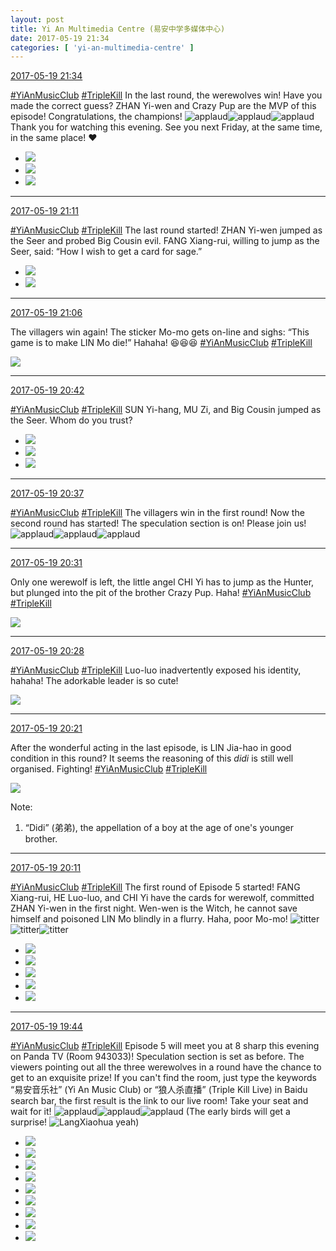 ```yaml
---
layout: post
title: Yi An Multimedia Centre (易安中学多媒体中心)
date: 2017-05-19 21:34
categories: [ 'yi-an-multimedia-centre' ]
---
```


<div class="weibo-info">
  <a href="http://weibo.com/6196825252/F3Sbpkgov">2017-05-19 21:34</a>
</div>

[#YiAnMusicClub](http://weibo.com/p/100808beae2e3e05b17b64f63ebedca39f19b2) [#TripleKill](http://weibo.com/p/100808d614267acb9089db17679bfac43299ac) In the last round, the werewolves win! Have you made the correct guess? ZHAN Yi-wen and Crazy Pup are the MVP of this episode! Congratulations, the champions! ![applaud](http://img.t.sinajs.cn/t4/appstyle/expression/ext/normal/36/gza_org.gif)![applaud](http://img.t.sinajs.cn/t4/appstyle/expression/ext/normal/36/gza_org.gif)![applaud](http://img.t.sinajs.cn/t4/appstyle/expression/ext/normal/36/gza_org.gif) Thank you for watching this evening. See you next Friday, at the same time, in the same place! :heart:

<!-- more -->

<ul class="weibo-pic-list-1">
  <li class="weibo-pic">
    <a href="http://wx4.sinaimg.cn/mw690/006Lnfkogy1ffqzos6oarj31kw155dmn.jpg"><img src="http://wx4.sinaimg.cn/thumb150/006Lnfkogy1ffqzos6oarj31kw155dmn.jpg" /></a>
  </li>
  <li class="weibo-pic">
    <a href="http://wx1.sinaimg.cn/mw690/006Lnfkogy1ffqzov9wucj31kw2dcn8z.jpg"><img src="http://wx1.sinaimg.cn/thumb150/006Lnfkogy1ffqzov9wucj31kw2dcn8z.jpg" /></a>
  </li>
  <li class="weibo-pic">
    <a href="http://wx1.sinaimg.cn/mw690/006Lnfkogy1ffqzs3dldcj31kw16baih.jpg"><img src="http://wx1.sinaimg.cn/thumb150/006Lnfkogy1ffqzs3dldcj31kw16baih.jpg" /></a>
  </li>
</ul>

---

<div class="weibo-info">
  <a href="http://weibo.com/6196825252/F3S1Qweuj">2017-05-19 21:11</a>
</div>

[#YiAnMusicClub](http://weibo.com/p/100808beae2e3e05b17b64f63ebedca39f19b2) [#TripleKill](http://weibo.com/p/100808d614267acb9089db17679bfac43299ac) The last round started! ZHAN Yi-wen jumped as the Seer and probed Big Cousin evil. FANG Xiang-rui, willing to jump as the Seer, said: “How I wish to get a card for sage.”

<ul class="weibo-pic-list-1">
  <li class="weibo-pic">
    <a href="http://wx3.sinaimg.cn/mw690/006Lnfkogy1ffqz8gjc5aj31kw2dbk30.jpg"><img src="http://wx3.sinaimg.cn/thumb150/006Lnfkogy1ffqz8gjc5aj31kw2dbk30.jpg" /></a>
  </li>
  <li class="weibo-pic">
    <a href="http://wx3.sinaimg.cn/mw690/006Lnfkogy1ffqz8l8kykj31kw2dbdu7.jpg"><img src="http://wx3.sinaimg.cn/thumb150/006Lnfkogy1ffqz8l8kykj31kw2dbdu7.jpg" /></a>
  </li>
</ul>

---

<div class="weibo-info">
  <a href="http://weibo.com/6196825252/F3RZSwEPs">2017-05-19 21:06</a>
</div>

The villagers win again! The sticker Mo-mo gets on-line and sighs: “This game is to make LIN Mo die!” Hahaha! :laughing::laughing::laughing: [#YiAnMusicClub](http://weibo.com/p/100808beae2e3e05b17b64f63ebedca39f19b2) [#TripleKill](http://weibo.com/p/100808d614267acb9089db17679bfac43299ac)

<a href="http://wx1.sinaimg.cn/mw690/006Lnfkogy1ffqyjxw2gjj31kw14ndoh.jpg">
  <img class="weibo-pic-preview-h" src="http://wx1.sinaimg.cn/orj360/006Lnfkogy1ffqyjxw2gjj31kw14ndoh.jpg" />
</a>

---

<div class="weibo-info">
  <a href="http://weibo.com/6196825252/F3RQ9aeea">2017-05-19 20:42</a>
</div>

[#YiAnMusicClub](http://weibo.com/p/100808beae2e3e05b17b64f63ebedca39f19b2) [#TripleKill](http://weibo.com/p/100808d614267acb9089db17679bfac43299ac) SUN Yi-hang, MU Zi, and Big Cousin jumped as the Seer. Whom do you trust?

<ul class="weibo-pic-list-1">
  <li class="weibo-pic">
    <a href="http://wx3.sinaimg.cn/mw690/006Lnfkogy1ffqyg3k60jj31kw2dc7eg.jpg"><img src="http://wx3.sinaimg.cn/thumb150/006Lnfkogy1ffqyg3k60jj31kw2dc7eg.jpg" /></a>
  </li>
  <li class="weibo-pic">
    <a href="http://wx4.sinaimg.cn/mw690/006Lnfkogy1ffqyg42iqij31kw11xwkj.jpg"><img src="http://wx4.sinaimg.cn/thumb150/006Lnfkogy1ffqyg42iqij31kw11xwkj.jpg" /></a>
  </li>
  <li class="weibo-pic">
    <a href="http://wx1.sinaimg.cn/mw690/006Lnfkogy1ffqyg7jvnxj31kw26iwpq.jpg"><img src="http://wx1.sinaimg.cn/thumb150/006Lnfkogy1ffqyg7jvnxj31kw26iwpq.jpg" /></a>
  </li>
</ul>

---

<div class="weibo-info">
  <a href="http://weibo.com/6196825252/F3ROgFGpU">2017-05-19 20:37</a>
</div>

[#YiAnMusicClub](http://weibo.com/p/100808beae2e3e05b17b64f63ebedca39f19b2) [#TripleKill](http://weibo.com/p/100808d614267acb9089db17679bfac43299ac) The villagers win in the first round! Now the second round has started! The speculation section is on! Please join us! ![applaud](http://img.t.sinajs.cn/t4/appstyle/expression/ext/normal/36/gza_org.gif)![applaud](http://img.t.sinajs.cn/t4/appstyle/expression/ext/normal/36/gza_org.gif)![applaud](http://img.t.sinajs.cn/t4/appstyle/expression/ext/normal/36/gza_org.gif)

---

<div class="weibo-info">
  <a href="http://weibo.com/6196825252/F3RLVjaP8">2017-05-19 20:31</a>
</div>

Only one werewolf is left, the little angel CHI Yi has to jump as the Hunter, but plunged into the pit of the brother Crazy Pup. Haha! [#YiAnMusicClub](http://weibo.com/p/100808beae2e3e05b17b64f63ebedca39f19b2) [#TripleKill](http://weibo.com/p/100808d614267acb9089db17679bfac43299ac)

<a href="http://wx1.sinaimg.cn/mw690/006Lnfkogy1ffqy5duuegj31kw2dcn89.jpg">
  <img class="weibo-pic-preview" src="http://wx1.sinaimg.cn/orj360/006Lnfkogy1ffqy5duuegj31kw2dcn89.jpg" />
</a>

---

<div class="weibo-info">
  <a href="http://weibo.com/6196825252/F3RKnxnfl">2017-05-19 20:28</a>
</div>

[#YiAnMusicClub](http://weibo.com/p/100808beae2e3e05b17b64f63ebedca39f19b2) [#TripleKill](http://weibo.com/p/100808d614267acb9089db17679bfac43299ac) Luo-luo inadvertently exposed his identity, hahaha! The adorkable leader is so cute!

<a href="http://wx2.sinaimg.cn/mw690/006Lnfkogy1ffqxyj981ej31kw11fjx5.jpg">
  <img class="weibo-pic-preview" src="http://wx2.sinaimg.cn/orj360/006Lnfkogy1ffqxyj981ej31kw11fjx5.jpg" />
</a>

---

<div class="weibo-info">
  <a href="http://weibo.com/6196825252/F3RHCtNNG">2017-05-19 20:21</a>
</div>

After the wonderful acting in the last episode, is LIN Jia-hao in good condition in this round? It seems the reasoning of this *didi* is still well organised. Fighting! [#YiAnMusicClub](http://weibo.com/p/100808beae2e3e05b17b64f63ebedca39f19b2) [#TripleKill](http://weibo.com/p/100808d614267acb9089db17679bfac43299ac)

<a href="http://wx2.sinaimg.cn/mw690/006Lnfkogy1ffqxqn6yfkj31kw2bh7g9.jpg">
  <img class="weibo-pic-preview" src="http://wx2.sinaimg.cn/orj360/006Lnfkogy1ffqxqn6yfkj31kw2bh7g9.jpg" />
</a>

Note:
1. “Didi” (弟弟), the appellation of a boy at the age of one's younger brother.

---

<div class="weibo-info">
  <a href="http://weibo.com/6196825252/F3RDukFnn">2017-05-19 20:11</a>
</div>

[#YiAnMusicClub](http://weibo.com/p/100808beae2e3e05b17b64f63ebedca39f19b2) [#TripleKill](http://weibo.com/p/100808d614267acb9089db17679bfac43299ac) The first round of Episode 5 started! FANG Xiang-rui, HE Luo-luo, and CHI Yi have the cards for werewolf, committed ZHAN Yi-wen in the first night. Wen-wen is the Witch, he cannot save himself and poisoned LIN Mo blindly in a flurry. Haha, poor Mo-mo! ![titter](http://img.t.sinajs.cn/t4/appstyle/expression/ext/normal/19/heia_org.gif)![titter](http://img.t.sinajs.cn/t4/appstyle/expression/ext/normal/19/heia_org.gif)![titter](http://img.t.sinajs.cn/t4/appstyle/expression/ext/normal/19/heia_org.gif)

<ul class="weibo-pic-list-2">
  <li class="weibo-pic">
    <a href="http://wx3.sinaimg.cn/mw690/006Lnfkogy1ffqxdnmxd8j31kw2dc7i0.jpg"><img src="http://wx3.sinaimg.cn/thumb150/006Lnfkogy1ffqxdnmxd8j31kw2dc7i0.jpg" /></a>
  </li>
  <li class="weibo-pic">
    <a href="http://wx4.sinaimg.cn/mw690/006Lnfkogy1ffqxdqevdjj31kw1yygvt.jpg"><img src="http://wx4.sinaimg.cn/thumb150/006Lnfkogy1ffqxdqevdjj31kw1yygvt.jpg" /></a>
  </li>
  <li class="weibo-pic">
    <a href="http://wx1.sinaimg.cn/mw690/006Lnfkogy1ffqxdzohksj31kw12t7aq.jpg"><img src="http://wx1.sinaimg.cn/thumb150/006Lnfkogy1ffqxdzohksj31kw12t7aq.jpg" /></a>
  </li>
  <li class="weibo-pic">
    <a href="http://wx2.sinaimg.cn/mw690/006Lnfkogy1ffqxe6xau0j31kw11xgrl.jpg"><img src="http://wx2.sinaimg.cn/thumb150/006Lnfkogy1ffqxe6xau0j31kw11xgrl.jpg" /></a>
  </li>
  <li class="weibo-pic">
    <a href="http://wx3.sinaimg.cn/mw690/006Lnfkogy1ffqxeboup1j31kw28jqgy.jpg"><img src="http://wx3.sinaimg.cn/thumb150/006Lnfkogy1ffqxeboup1j31kw28jqgy.jpg" /></a>
  </li>
</ul>

---

<div class="weibo-info">
  <a href="http://weibo.com/5626539553/F3RsEleIp">2017-05-19 19:44</a>
</div>

[#YiAnMusicClub](http://weibo.com/p/100808beae2e3e05b17b64f63ebedca39f19b2) [#TripleKill](http://weibo.com/p/100808d614267acb9089db17679bfac43299ac) Episode 5 will meet you at 8 sharp this evening on Panda TV (Room 943033)! Speculation section is set as before. The viewers pointing out all the three werewolves in a round have the chance to get to an exquisite prize! If you can't find the room, just type the keywords “易安音乐社” (Yi An Music Club) or “狼人杀直播” (Triple Kill Live) in Baidu search bar, the first result is the link to our live room! Take your seat and wait for it! ![applaud](http://img.t.sinajs.cn/t4/appstyle/expression/ext/normal/36/gza_org.gif)![applaud](http://img.t.sinajs.cn/t4/appstyle/expression/ext/normal/36/gza_org.gif)![applaud](http://img.t.sinajs.cn/t4/appstyle/expression/ext/normal/36/gza_org.gif) (The early birds will get a surprise! ![LangXiaohua yeah](http://img.t.sinajs.cn/t4/appstyle/expression/ext/normal/3b/lxhxixi_org.gif))

<ul class="weibo-pic-list-3">
  <li class="weibo-pic">
    <a href="http://wx4.sinaimg.cn/mw690/0068MnXXgy1ffqwqa29nzj314h0qowk5.jpg"><img src="http://wx4.sinaimg.cn/thumb150/0068MnXXgy1ffqwqa29nzj314h0qowk5.jpg" /></a>
  </li>
  <li class="weibo-pic">
    <a href="http://wx3.sinaimg.cn/mw690/0068MnXXgy1ffqwqamvxqj30qo10nn29.jpg"><img src="http://wx3.sinaimg.cn/thumb150/0068MnXXgy1ffqwqamvxqj30qo10nn29.jpg" /></a>
  </li>
  <li class="weibo-pic">
    <a href="http://wx3.sinaimg.cn/mw690/0068MnXXgy1ffqwqb0pejj30qo12ndlp.jpg"><img src="http://wx3.sinaimg.cn/thumb150/0068MnXXgy1ffqwqb0pejj30qo12ndlp.jpg" /></a>
  </li>
  <li class="weibo-pic">
    <a href="http://wx1.sinaimg.cn/mw690/0068MnXXgy1ffqwq9h5yvj311f0qo42y.jpg"><img src="http://wx1.sinaimg.cn/thumb150/0068MnXXgy1ffqwq9h5yvj311f0qo42y.jpg" /></a>
  </li>
  <li class="weibo-pic">
    <a href="http://wx3.sinaimg.cn/mw690/0068MnXXgy1ffqwqbpclij30qo0zcdkf.jpg"><img src="http://wx3.sinaimg.cn/thumb150/0068MnXXgy1ffqwqbpclij30qo0zcdkf.jpg" /></a>
  </li>
  <li class="weibo-pic">
    <a href="http://wx2.sinaimg.cn/mw690/0068MnXXgy1ffqwqc0uvpj30qo1240xv.jpg"><img src="http://wx2.sinaimg.cn/thumb150/0068MnXXgy1ffqwqc0uvpj30qo1240xv.jpg" /></a>
  </li>
  <li class="weibo-pic">
    <a href="http://wx4.sinaimg.cn/mw690/0068MnXXgy1ffqwrmbhs2j30qo11gaf0.jpg"><img src="http://wx4.sinaimg.cn/thumb150/0068MnXXgy1ffqwrmbhs2j30qo11gaf0.jpg" /></a>
  </li>
  <li class="weibo-pic">
    <a href="http://wx1.sinaimg.cn/mw690/0068MnXXgy1ffqwrmx23lj30lw06emxw.jpg"><img src="http://wx1.sinaimg.cn/thumb150/0068MnXXgy1ffqwrmx23lj30lw06emxw.jpg" /></a>
  </li>
  <li class="weibo-pic">
    <a href="http://wx1.sinaimg.cn/mw690/0068MnXXgy1ffqwrlyau7j30le0gp0wf.jpg"><img src="http://wx1.sinaimg.cn/thumb150/0068MnXXgy1ffqwrlyau7j30le0gp0wf.jpg" /></a>
  </li>
</ul>
